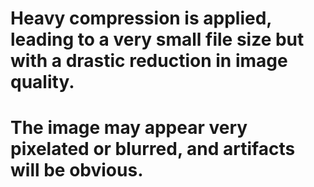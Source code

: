 # Heavy compression is applied, leading to a very small file size but with a drastic reduction in image quality.
# The image may appear very pixelated or blurred, and artifacts will be obvious.
